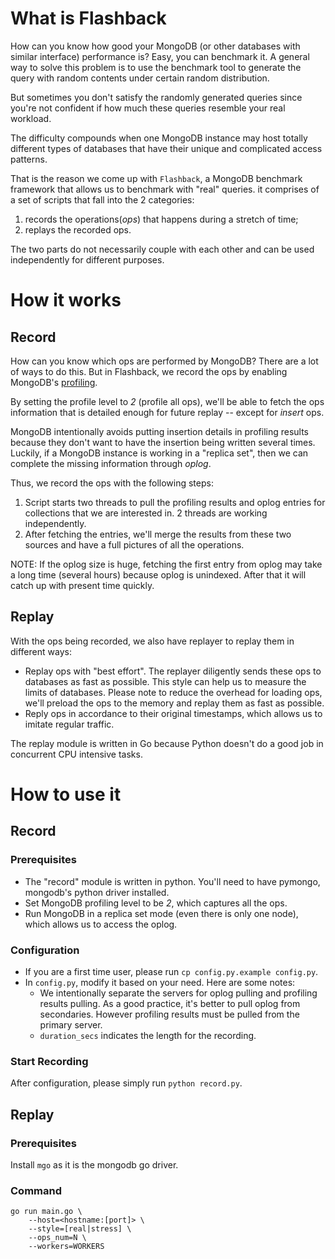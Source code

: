 # What is Flashback

How can you know how good your MongoDB (or other databases with similar interface) performance is? Easy, you can benchmark it. A general way to solve this problem is to use the benchmark tool to generate the query with random contents under certain random distribution.

But sometimes you don't satisfy the randomly generated queries since you're not confident if how much these queries resemble your real workload.

The difficulty compounds when one MongoDB instance may host totally different types of databases that have their unique and complicated access patterns.

That is the reason we come up with `Flashback`, a MongoDB benchmark framework that allows us to benchmark with "real" queries. it comprises of a set of scripts that fall into the 2 categories:

1. records the operations(_ops_) that happens during a stretch of time;
2. replays the recorded ops.

The two parts do not necessarily couple with each other and can be used independently for different purposes.

# How it works

## Record

How can you know which ops are performed by MongoDB? There are a lot of ways to do this. But in Flashback, we record the ops by enabling MongoDB's [profiling](http://docs.mongodb.org/manual/reference/command/profile/).

By setting the profile level to _2_ (profile all ops), we'll be able to fetch the ops information that is detailed enough for future replay -- except for _insert_ ops.

MongoDB intentionally avoids putting insertion details in profiling results because they don't want to have the insertion being written several times. Luckily, if a MongoDB instance is working in a "replica set", then we can complete the missing information through _oplog_.

Thus, we record the ops with the following steps:

1. Script starts two threads to pull the profiling results and oplog entries for collections that we are interested in. 2 threads are working independently.
2. After fetching the entries, we'll merge the results from these two sources and have a full pictures of all the operations.

NOTE: If the oplog size is huge, fetching the first entry from oplog may take a long time (several hours) because oplog is unindexed. After that it will catch up with present time quickly.

## Replay

With the ops being recorded, we also have replayer to replay them in different ways:

* Replay ops with "best effort". The replayer diligently sends these ops to databases as fast as possible. This style can help us to measure the limits of databases. Please note to reduce the overhead for loading ops, we'll preload the ops to the memory and replay them as fast as possible.
* Reply ops in accordance to their original timestamps, which allows us to imitate regular traffic.

The replay module is written in Go because Python doesn't do a good job in concurrent CPU intensive tasks.

# How to use it

## Record

### Prerequisites

* The "record" module is written in python. You'll need to have pymongo, mongodb's python driver installed.
* Set MongoDB profiling level to be _2_, which captures all the ops.
* Run MongoDB in a replica set mode (even there is only one node), which allows us to access the oplog.

### Configuration

* If you are a first time user, please run `cp config.py.example config.py`.
* In `config.py`, modify it based on your need. Here are some notes:
    * We intentionally separate the servers for oplog pulling and profiling results pulling. As a good practice, it's better to pull oplog from secondaries. However profiling results must be pulled from the primary server.
    * `duration_secs` indicates the length for the recording.

### Start Recording

After configuration, please simply run `python record.py`.

## Replay

### Prerequisites

Install `mgo` as it is the mongodb go driver.

### Command

    go run main.go \
        --host=<hostname:[port]> \
        --style=[real|stress] \
        --ops_num=N \
        --workers=WORKERS
